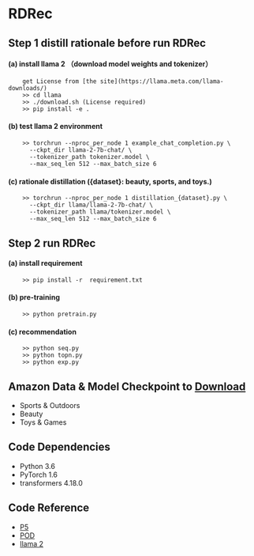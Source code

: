# RDRec

## Step 1 distill rationale before run RDRec

#### (a) install llama 2 （download model weights and tokenizer）
        get License from [the site](https://llama.meta.com/llama-downloads/)
        >> cd llama 
	    >> ./download.sh (License required)
        >> pip install -e .

#### (b) test llama 2 environment
        >> torchrun --nproc_per_node 1 example_chat_completion.py \
          --ckpt_dir llama-2-7b-chat/ \
          --tokenizer_path tokenizer.model \
          --max_seq_len 512 --max_batch_size 6

#### (c) rationale distillation  ({dataset}: beauty, sports, and toys.)
        >> torchrun --nproc_per_node 1 distillation_{dataset}.py \
          --ckpt_dir llama/llama-2-7b-chat/ \
          --tokenizer_path llama/tokenizer.model \
          --max_seq_len 512 --max_batch_size 6

## Step 2 run RDRec

#### (a) install requirement 
        >> pip install -r  requirement.txt

#### (b) pre-training 
        >> python pretrain.py

#### (c) recommendation 
        >> python seq.py
        >> python topn.py
        >> python exp.py




## Amazon Data & Model Checkpoint to [Download](https://lifehkbueduhk-my.sharepoint.com/:f:/g/personal/16484134_life_hkbu_edu_hk/Eq-8HUTFas1Fm0xw2-4S-9IBGmRzW2GGA-ZJi2d3Q2HxTQ?e=vp7Iiy)
- Sports & Outdoors
- Beauty
- Toys & Games

## Code Dependencies
- Python 3.6
- PyTorch 1.6
- transformers 4.18.0

## Code Reference
- [P5](https://github.com/jeykigung/P5)
- [POD](https://github.com/lileipisces/POD)
- [llama 2](https://github.com/facebookresearch/llama)

